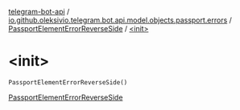 [telegram-bot-api](../../index.md) / [io.github.oleksivio.telegram.bot.api.model.objects.passport.errors](../index.md) / [PassportElementErrorReverseSide](index.md) / [&lt;init&gt;](./-init-.md)

# &lt;init&gt;

`PassportElementErrorReverseSide()`

[PassportElementErrorReverseSide](https://core.telegram.org/bots/api/#passportelementerrorreverseside)

